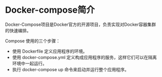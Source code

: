 # Docker-compose简介
Docker-Compose项目是Docker官方的开源项目，负责实现对Docker容器集群的快速编排。

Compose 使用的三个步骤：
+ 使用 Dockerfile 定义应用程序的环境。
+ 使用 docker-compose.yml 定义构成应用程序的服务，这样它们可以在隔离环境中一起运行。
+ 执行 docker-compose up 命令来启动并运行整个应用程序。

